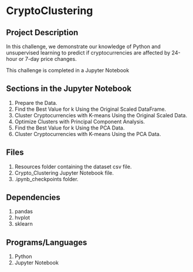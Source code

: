 # CryptoClustering
 
## Project Description

In this challenge, we demonstrate our knowledge of Python and unsupervised learning to predict if cryptocurrencies are affected by 24-hour or 7-day price changes.

This challenge is completed in a Jupyter Notebook

## Sections in the Jupyter Notebook
1. Prepare the Data.
2. Find the Best Value for k Using the Original Scaled DataFrame.
3. Cluster Cryptocurrencies with K-means Using the Original Scaled Data.
4. Optimize Clusters with Principal Component Analysis.
5. Find the Best Value for k Using the PCA Data.
6. Cluster Cryptocurrencies with K-means Using the PCA Data. 

## Files
1. Resources folder containing the dataset csv file.
2. Crypto_Clustering Jupyter Notebook file.
3. .ipynb_checkpoints folder.

## Dependencies
1. pandas
2. hvplot
3. sklearn

## Programs/Languages
1. Python
2. Jupyter Notebook
